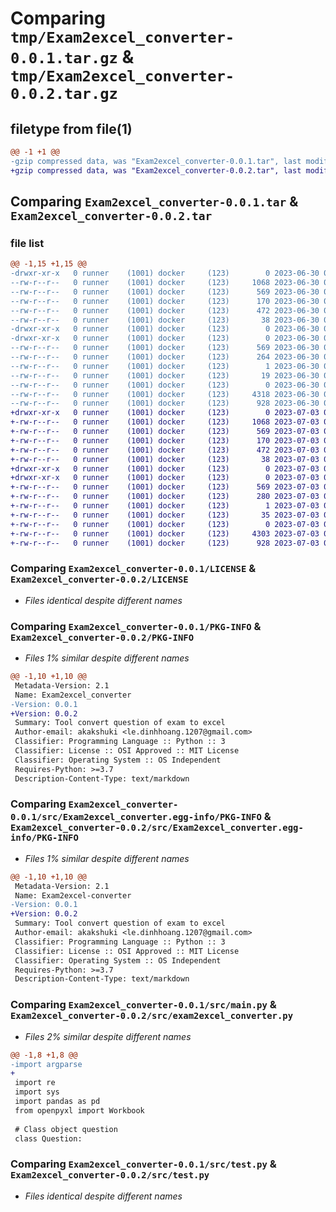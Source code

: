 # Comparing `tmp/Exam2excel_converter-0.0.1.tar.gz` & `tmp/Exam2excel_converter-0.0.2.tar.gz`

## filetype from file(1)

```diff
@@ -1 +1 @@
-gzip compressed data, was "Exam2excel_converter-0.0.1.tar", last modified: Fri Jun 30 02:59:03 2023, max compression
+gzip compressed data, was "Exam2excel_converter-0.0.2.tar", last modified: Mon Jul  3 06:56:55 2023, max compression
```

## Comparing `Exam2excel_converter-0.0.1.tar` & `Exam2excel_converter-0.0.2.tar`

### file list

```diff
@@ -1,15 +1,15 @@
-drwxr-xr-x   0 runner    (1001) docker     (123)        0 2023-06-30 02:59:03.792825 Exam2excel_converter-0.0.1/
--rw-r--r--   0 runner    (1001) docker     (123)     1068 2023-06-30 02:58:51.000000 Exam2excel_converter-0.0.1/LICENSE
--rw-r--r--   0 runner    (1001) docker     (123)      569 2023-06-30 02:59:03.792825 Exam2excel_converter-0.0.1/PKG-INFO
--rw-r--r--   0 runner    (1001) docker     (123)      170 2023-06-30 02:58:51.000000 Exam2excel_converter-0.0.1/README.md
--rw-r--r--   0 runner    (1001) docker     (123)      472 2023-06-30 02:58:51.000000 Exam2excel_converter-0.0.1/pyproject.toml
--rw-r--r--   0 runner    (1001) docker     (123)       38 2023-06-30 02:59:03.792825 Exam2excel_converter-0.0.1/setup.cfg
-drwxr-xr-x   0 runner    (1001) docker     (123)        0 2023-06-30 02:59:03.792825 Exam2excel_converter-0.0.1/src/
-drwxr-xr-x   0 runner    (1001) docker     (123)        0 2023-06-30 02:59:03.792825 Exam2excel_converter-0.0.1/src/Exam2excel_converter.egg-info/
--rw-r--r--   0 runner    (1001) docker     (123)      569 2023-06-30 02:59:03.000000 Exam2excel_converter-0.0.1/src/Exam2excel_converter.egg-info/PKG-INFO
--rw-r--r--   0 runner    (1001) docker     (123)      264 2023-06-30 02:59:03.000000 Exam2excel_converter-0.0.1/src/Exam2excel_converter.egg-info/SOURCES.txt
--rw-r--r--   0 runner    (1001) docker     (123)        1 2023-06-30 02:59:03.000000 Exam2excel_converter-0.0.1/src/Exam2excel_converter.egg-info/dependency_links.txt
--rw-r--r--   0 runner    (1001) docker     (123)       19 2023-06-30 02:59:03.000000 Exam2excel_converter-0.0.1/src/Exam2excel_converter.egg-info/top_level.txt
--rw-r--r--   0 runner    (1001) docker     (123)        0 2023-06-30 02:58:51.000000 Exam2excel_converter-0.0.1/src/__init__.py
--rw-r--r--   0 runner    (1001) docker     (123)     4318 2023-06-30 02:58:51.000000 Exam2excel_converter-0.0.1/src/main.py
--rw-r--r--   0 runner    (1001) docker     (123)      928 2023-06-30 02:58:51.000000 Exam2excel_converter-0.0.1/src/test.py
+drwxr-xr-x   0 runner    (1001) docker     (123)        0 2023-07-03 06:56:55.929810 Exam2excel_converter-0.0.2/
+-rw-r--r--   0 runner    (1001) docker     (123)     1068 2023-07-03 06:56:43.000000 Exam2excel_converter-0.0.2/LICENSE
+-rw-r--r--   0 runner    (1001) docker     (123)      569 2023-07-03 06:56:55.929810 Exam2excel_converter-0.0.2/PKG-INFO
+-rw-r--r--   0 runner    (1001) docker     (123)      170 2023-07-03 06:56:43.000000 Exam2excel_converter-0.0.2/README.md
+-rw-r--r--   0 runner    (1001) docker     (123)      472 2023-07-03 06:56:43.000000 Exam2excel_converter-0.0.2/pyproject.toml
+-rw-r--r--   0 runner    (1001) docker     (123)       38 2023-07-03 06:56:55.929810 Exam2excel_converter-0.0.2/setup.cfg
+drwxr-xr-x   0 runner    (1001) docker     (123)        0 2023-07-03 06:56:55.925810 Exam2excel_converter-0.0.2/src/
+drwxr-xr-x   0 runner    (1001) docker     (123)        0 2023-07-03 06:56:55.929810 Exam2excel_converter-0.0.2/src/Exam2excel_converter.egg-info/
+-rw-r--r--   0 runner    (1001) docker     (123)      569 2023-07-03 06:56:55.000000 Exam2excel_converter-0.0.2/src/Exam2excel_converter.egg-info/PKG-INFO
+-rw-r--r--   0 runner    (1001) docker     (123)      280 2023-07-03 06:56:55.000000 Exam2excel_converter-0.0.2/src/Exam2excel_converter.egg-info/SOURCES.txt
+-rw-r--r--   0 runner    (1001) docker     (123)        1 2023-07-03 06:56:55.000000 Exam2excel_converter-0.0.2/src/Exam2excel_converter.egg-info/dependency_links.txt
+-rw-r--r--   0 runner    (1001) docker     (123)       35 2023-07-03 06:56:55.000000 Exam2excel_converter-0.0.2/src/Exam2excel_converter.egg-info/top_level.txt
+-rw-r--r--   0 runner    (1001) docker     (123)        0 2023-07-03 06:56:43.000000 Exam2excel_converter-0.0.2/src/__init__.py
+-rw-r--r--   0 runner    (1001) docker     (123)     4303 2023-07-03 06:56:43.000000 Exam2excel_converter-0.0.2/src/exam2excel_converter.py
+-rw-r--r--   0 runner    (1001) docker     (123)      928 2023-07-03 06:56:43.000000 Exam2excel_converter-0.0.2/src/test.py
```

### Comparing `Exam2excel_converter-0.0.1/LICENSE` & `Exam2excel_converter-0.0.2/LICENSE`

 * *Files identical despite different names*

### Comparing `Exam2excel_converter-0.0.1/PKG-INFO` & `Exam2excel_converter-0.0.2/PKG-INFO`

 * *Files 1% similar despite different names*

```diff
@@ -1,10 +1,10 @@
 Metadata-Version: 2.1
 Name: Exam2excel_converter
-Version: 0.0.1
+Version: 0.0.2
 Summary: Tool convert question of exam to excel
 Author-email: akakshuki <le.dinhhoang.1207@gmail.com>
 Classifier: Programming Language :: Python :: 3
 Classifier: License :: OSI Approved :: MIT License
 Classifier: Operating System :: OS Independent
 Requires-Python: >=3.7
 Description-Content-Type: text/markdown
```

### Comparing `Exam2excel_converter-0.0.1/src/Exam2excel_converter.egg-info/PKG-INFO` & `Exam2excel_converter-0.0.2/src/Exam2excel_converter.egg-info/PKG-INFO`

 * *Files 1% similar despite different names*

```diff
@@ -1,10 +1,10 @@
 Metadata-Version: 2.1
 Name: Exam2excel-converter
-Version: 0.0.1
+Version: 0.0.2
 Summary: Tool convert question of exam to excel
 Author-email: akakshuki <le.dinhhoang.1207@gmail.com>
 Classifier: Programming Language :: Python :: 3
 Classifier: License :: OSI Approved :: MIT License
 Classifier: Operating System :: OS Independent
 Requires-Python: >=3.7
 Description-Content-Type: text/markdown
```

### Comparing `Exam2excel_converter-0.0.1/src/main.py` & `Exam2excel_converter-0.0.2/src/exam2excel_converter.py`

 * *Files 2% similar despite different names*

```diff
@@ -1,8 +1,8 @@
-import argparse
+
 import re
 import sys
 import pandas as pd
 from openpyxl import Workbook
 
 # Class object question
 class Question:
```

### Comparing `Exam2excel_converter-0.0.1/src/test.py` & `Exam2excel_converter-0.0.2/src/test.py`

 * *Files identical despite different names*

